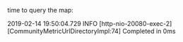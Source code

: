time to query the map: 

2019-02-14 19:50:04.729 INFO  [http-nio-20080-exec-2][CommunityMetricUrlDirectoryImpl:74] Completed in 0ms
